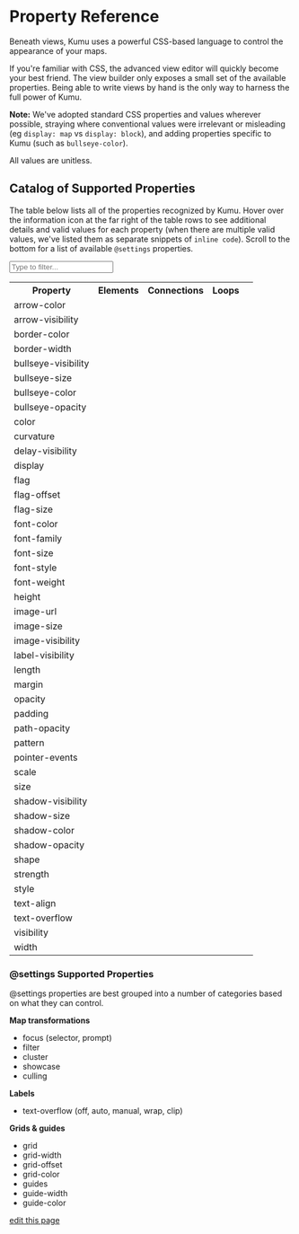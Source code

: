 
# Property Reference
Beneath views, Kumu uses a powerful CSS-based language to control the appearance of your maps.

If you're familiar with CSS, the advanced view editor will quickly
become your best friend.  The view builder only exposes a small set
of the available properties.  Being able to write views by hand is
the only way to harness the full power of Kumu.

**Note:** We've adopted standard CSS properties and values wherever possible, straying where
conventional values were irrelevant or misleading (eg `display: map` vs `display: block`),
and adding properties specific to Kumu (such as `bullseye-color`).

All values are unitless.

## Catalog of Supported Properties

The table below lists all of the properties recognized by Kumu. Hover over the information icon <i class="fa fa-info-circle" data-placement="left" data-html="true" title="I ❤︎ information!"></i> at the far right of the table rows to see additional details and valid values for each property (when there are multiple valid values, we've listed them as separate snippets of `inline code`). Scroll to the bottom for a list of available `@settings` properties.


<input type="text" id="search-box" class="search-box" onkeyup="searchProperties()" placeholder="Type to filter...">

<table id="search-table" class="property-reference table borderless">
  <tbody><tr>
    <th class="text-left">Property</th>
    <th class="text-center">Elements</th>
    <th class="text-center">Connections</th>
    <th class="text-center">Loops</th>
    <th class="text-center"></th>
  </tr>

  <tr data-property="arrow-color">
    <td>arrow-color</td>
    <td></td>
    <td><i class="fa fa-check"></i></td>
    <td></td>
    <td><i class="fa fa-info-circle" data-placement="left" data-html="true" title="Override the arrow color for a connection.
<br><code>color</code>
"></i></td>
  </tr>

  <tr data-property="arrow-visibility">
    <td>arrow-visibility</td>
    <td></td>
    <td><i class="fa fa-check"></i></button></td>
    <td></td>
    <td><i class="fa fa-info-circle" data-placement="left" data-html="true" title="Controls arrow visibility for directed connections.
<br><code>visible</code><br><code>hidden</code>
"></i></button></td>
  </tr>

  <tr data-property="border-color">
    <td>border-color</td>
    <td><i class="fa fa-check"></i></td>
    <td></td>
    <td></td>
    <td><i class="fa fa-info-circle" data-placement="left" data-html="true" title="Controls border color for elements.
<br><code>color</code>
"></i></td>
  </tr>

  <tr data-property="border-width">
    <td>border-width</td>
    <td><i class="fa fa-check"></i></td>
    <td></td>
    <td></td>
    <td><i class="fa fa-info-circle" data-placement="left" data-html="true" title="Controls border width for elements.
<br><code>number</code>
"></i></td>
  </tr>

  <tr data-property="bullseye-visibility">
    <td>bullseye-visibility</td>
    <td><i class="fa fa-check"></i></td>
    <td></td>
    <td></td>
    <td><i class="fa fa-info-circle" data-placement="left" data-html="true" title="Controls the bullseye visibility for elements.
<br><code>visible</code><br><code>hidden</code>
"></i></td>
  </tr>

  <tr data-property="bullseye-size">
    <td>bullseye-size</td>
    <td><i class="fa fa-check"></i></td>
    <td></td>
    <td></td>
    <td><i class="fa fa-info-circle" data-placement="left" data-html="true" title="Controls the bullseye size for elements.
<br><code>0..1</code>
"></i></td>
  </tr>

  <tr data-property="bullseye-color">
    <td>bullseye-color</td>
    <td><i class="fa fa-check"></i></td>
    <td></td>
    <td></td>
    <td><i class="fa fa-info-circle" data-placement="left" data-html="true" title="Controls the bullseye color for elements.
<br><code>color</code>
"></i></td>
  </tr>

  <tr data-property="bullseye-opacity">
    <td>bullseye-opacity</td>
    <td><i class="fa fa-check"></i></td>
    <td></td>
    <td></td>
    <td><i class="fa fa-info-circle" data-placement="left" data-html="true" title="Controls the bullseye opacity for elements.
<br><code>0..1</code>
"></i></td>
  </tr>

  <tr data-property="color">
    <td>color</td>
    <td><i class="fa fa-check"></i></td>
    <td><i class="fa fa-check"></i></td>
    <td></td>
    <td><i class="fa fa-info-circle" data-placement="left" data-html="true" title="Controls color of elements and connections
<br><code>color</code><br>
Additional option for connections only:
<br><code>gradient(color1, color2)</code>
"></i></td>
  </tr>

  <tr data-property="curvature">
    <td>curvature</td>
    <td></td>
    <td><i class="fa fa-check"></i></td>
    <td></td>
    <td><i class="fa fa-info-circle" data-placement="left" data-html="true" title="Controls the curvature of connections.
<br><code>0..1</code>
"></i></td>
  </tr>

  <tr data-property="delay-visibility">
    <td>delay-visibility</td>
    <td></td>
    <td><i class="fa fa-check"></i></td>
    <td></td>
    <td><i class="fa fa-info-circle" data-placement="left" data-html="true" title="Controls delay visibility for delayed connections.
<br><code>visible</code><br><code>hidden</code>
"></i></td>
  </tr>

  <tr data-property="display">
    <td>display</td>
    <td><i class="fa fa-check"></i></td>
    <td><i class="fa fa-check"></i></td>
    <td><i class="fa fa-check"></i></td>
    <td><i class="fa fa-info-circle" data-placement="left" data-html="true" title="Controls general inclusion.
Hidden objects will be fully removed from the map (see visibility).
<br><code>map</code><br><code>none</code>
"></i></td>
  </tr>

  <tr data-property="flag">
    <td>flag</td>
    <td><i class="fa fa-check"></i></td>
    <td></i></td>
    <td></i></td>
    <td><i class="fa fa-info-circle" data-placement="left" data-html="true" title="Defines field and color scale for flags.
<br><code>'Field' with colorPalette</code>
"></i></td>
  </tr>

  <tr data-property="flag-offset">
    <td>flag-offset</td>
    <td><i class="fa fa-check"></i></td>
    <td></i></td>
    <td></i></td>
    <td><i class="fa fa-info-circle" data-placement="left" data-html="true" title="Controls space between flags and their elements.
<br><code>number</code>
"></i></td>
  </tr>

  <tr data-property="flag-size">
    <td>flag-size</td>
    <td><i class="fa fa-check"></i></td>
    <td></i></td>
    <td></i></td>
    <td><i class="fa fa-info-circle" data-placement="left" data-html="true" title="Controls thickness of flags.
<br><code>number</code>
"></i></td>
  </tr>

  <tr data-property="font-color">
    <td>font-color</td>
    <td><i class="fa fa-check"></i></td>
    <td><i class="fa fa-check"></i></td>
    <td><i class="fa fa-check"></i></td>
    <td><i class="fa fa-info-circle" data-placement="left" data-html="true" title="Controls general label font color.
<br><code>color</code>
"></i></td>
  </tr>

  <tr data-property="font-family">
    <td>font-family</td>
    <td><i class="fa fa-check"></i></td>
    <td><i class="fa fa-check"></i></td>
    <td><i class="fa fa-check"></i></td>
    <td><i class="fa fa-info-circle" data-placement="left" data-html="true" title="Controls general label font family.
<br><code>family-name</code><br><code>generic-family</code>
"></i></td>
  </tr>

  <tr data-property="font-size">
    <td>font-size</td>
    <td><i class="fa fa-check"></i></td>
    <td><i class="fa fa-check"></i></td>
    <td><i class="fa fa-check"></i></td>
    <td><i class="fa fa-info-circle" data-placement="left" data-html="true" title="Controls general label font size.
<br><code>number</code>
"></i></td>
  </tr>

  <tr data-property="font-style">
    <td>font-style</td>
    <td><i class="fa fa-check"></i></td>
    <td><i class="fa fa-check"></i></td>
    <td><i class="fa fa-check"></i></td>
    <td><i class="fa fa-info-circle" data-placement="left" data-html="true" title="Controls general label style.
<br><code>normal</code><br><code>italic</code>
"></i></td>
  </tr>

  <tr data-property="font-weight">
    <td>font-weight</td>
    <td><i class="fa fa-check"></i></td>
    <td><i class="fa fa-check"></i></td>
    <td><i class="fa fa-check"></i></td>
    <td><i class="fa fa-info-circle" data-placement="left" data-html="true" title="Controls general label font weight.
<br><code>normal</code><br><code>bold</code>
"></i></td>
  </tr>

  <tr data-property="height">
    <td>height</td>
    <td><i class="fa fa-check"></i></td>
    <td></td>
    <td></td>
    <td><i class="fa fa-info-circle" data-placement="left" data-html="true" title="Controls height of elements that are squares and/or rectangles
<br><code>auto</code><br><code>number</code>
"></i></td>
  </tr>

  <tr data-property="image-url">
    <td>image-url</td>
    <td><i class="fa fa-check"></i></td>
    <td></td>
    <td></td>
    <td><i class="fa fa-info-circle" data-placement="left" data-html="true" title="Controls source of element image
<br><code>url(http://...)</code>
"></i></td>
  </tr>

  <tr data-property="image-size">
    <td>image-size</td>
    <td><i class="fa fa-check"></i></td>
    <td></td>
    <td></td>
    <td><i class="fa fa-info-circle" data-placement="left" data-html="true" title="Controls element image size
<br><code>cover</code><br><code>contain</code>
"></i></td>
  </tr>

  <tr data-property="image-visibility">
    <td>image-visibility</td>
    <td><i class="fa fa-check"></i></td>
    <td></td>
    <td></td>
    <td><i class="fa fa-info-circle" data-placement="left" data-html="true" title="Controls element image visibility
<br><code>visible</code><br><code>hidden</code>
"></i></td>
  </tr>

  <tr data-property="label-visibility">
    <td>label-visibility</td>
    <td><i class="fa fa-check"></i></td>
    <td><i class="fa fa-check"></i></td>
    <td><i class="fa fa-check"></i></td>
    <td><i class="fa fa-info-circle" data-placement="left" data-html="true" title="Controls label visibility for all types.
<br><code>visible</code><br><code>hidden</code>
"></i></td>
  </tr>

  <tr data-property="length">
    <td>length</td>
    <td></td>
    <td><i class="fa fa-check"></i></td>
    <td></td>
    <td><i class="fa fa-info-circle" data-placement="left" data-html="true" title="Controls connection resting length
<br><code>number</code>
"></i></td>
  </tr>

  <tr data-property="margin">
    <td>margin</td>
    <td><i class="fa fa-check"></i></td>
    <td></td>
    <td></td>
    <td><i class="fa fa-info-circle" data-placement="left" data-html="true" title="Controls amount of space between the border of an element
and its connections.
<br><code>number</code><br><code>none</code>
"></i></td>
  </tr>

  <tr data-property="opacity">
    <td>opacity</td>
    <td><i class="fa fa-check"></i></td>
    <td><i class="fa fa-check"></i></td>
    <td></td>
    <td><i class="fa fa-info-circle" data-placement="left" data-html="true" title="Controls general element and connection opacity.
<br><code>0..1</code>
"></i></td>
  </tr>

  <tr data-property="padding">
    <td>padding</td>
    <td><i class="fa fa-check"></i></td>
    <td></td>
    <td></td>
    <td><i class="fa fa-info-circle" data-placement="left" data-html="true" title="Controls amount of space between the border of an element
and its core (image / bullseye).
<br><code>number</code>
"></i></td>
  </tr>

  <tr data-property="path-opacity">
    <td>path-opacity</td>
    <td></td>
    <td><i class="fa fa-check"></i></td>
    <td></td>
    <td><i class="fa fa-info-circle" data-placement="left" data-html="true" title="Controls the opacity of connections.
<br><code>0..1</code>
"></i></td>
  </tr>

  <tr data-property="pattern">
    <td>pattern</td>
    <td></td>
    <td><i class="fa fa-check"></i></td>
    <td></td>
    <td><i class="fa fa-info-circle" data-placement="left" data-html="true" title="Controls the pattern of a connection.
<br><code>solid</code><br><code>dashed</code>
"></i></td>
  </tr>

  <tr data-property="pointer-events">
    <td>pointer-events</td>
    <td><i class="fa fa-check"></i></td>
    <td><i class="fa fa-check"></i></td>
    <td><i class="fa fa-check"></i></td>
    <td><i class="fa fa-info-circle" data-placement="left" data-html="true" title="Controls whether or not an item can be clicked.
<br><code>auto</code><br><code>none</code>
"></i></td>
  </tr>

  <tr data-property="scale">
    <td>scale</td>
    <td><i class="fa fa-check"></i></td>
    <td><i class="fa fa-check"></i></td>
    <td></td>
    <td><i class="fa fa-info-circle" data-placement="left" data-html="true" title="Controls element and connection scale (multiple of base size).
<br><code>number</code>
"></i></td>
  </tr>

  <tr data-property="size">
    <td>size</td>
    <td><i class="fa fa-check"></i></td>
    <td><i class="fa fa-check"></i></td>
    <td></td>
    <td><i class="fa fa-info-circle" data-placement="left" data-html="true" title="Controls the base element and and connection size.
<br><code>number</code>
"></i></td>
  </tr>

  <tr data-property="shadow-visibility">
    <td>shadow-visibility</td>
    <td><i class="fa fa-check"></i></td>
    <td></td>
    <td></td>
    <td><i class="fa fa-info-circle" data-placement="left" data-html="true" title="Controls element shadow visibility
<br><code>visible</code><br><code>hidden</code>
"></i></td>
  </tr>

  <tr data-property="shadow-size">
    <td>shadow-size</td>
    <td><i class="fa fa-check"></i></td>
    <td></td>
    <td></td>
    <td><i class="fa fa-info-circle" data-placement="left" data-html="true" title="Controls element shadow size.
<br><code>1..5</code>
"></i></td>
  </tr>

  <tr data-property="shadow-color">
    <td>shadow-color</td>
    <td><i class="fa fa-check"></i></td>
    <td></td>
    <td></td>
    <td><i class="fa fa-info-circle" data-placement="left" data-html="true" title="Controls element shadow color.
<br><code>color</code>
"></i></td>
  </tr>

  <tr data-property="shadow-opacity">
    <td>shadow-opacity</td>
    <td><i class="fa fa-check"></i></td>
    <td></td>
    <td></td>
    <td><i class="fa fa-info-circle" data-placement="left" data-html="true" title="Controls element shadow opacity.
<br><code>0..1</code>
"></i></td>
  </tr>

   <tr data-property="shape">
    <td>shape</td>
    <td><i class="fa fa-check"></i></td>
    <td></button></td>
    <td></td>
    <td><i class="fa fa-info-circle" data-placement="left" data-html="true" title="Controls element shape.
<br><code>circle</code><br><code>square</code><br><code>rectangle</code>
"></i></button></td>
  </tr>

  <tr data-property="strength">
    <td>strength</td>
    <td></td>
    <td><i class="fa fa-check"></i></td>
    <td></td>
    <td><i class="fa fa-info-circle" data-placement="left" data-html="true" title="Controls connection strength.
<br><code>0..1</code>
"></i></td>
  </tr>

  <tr data-property="style">
    <td>style</td>
    <td></td>
    <td><i class="fa fa-check"></i></td>
    <td></td>
    <td><i class="fa fa-info-circle" data-placement="left" data-html="true" title="Controls connection style.
<br><code>solid</code><br><code>dashed</code>
"></i></td>
  </tr>

  <tr data-property="text-align">
    <td>text-align</td>
    <td><i class="fa fa-check"></i></td>
    <td></td>
    <td></td>
    <td><i class="fa fa-info-circle" data-placement="left" data-html="true" title="Controls alignment of element labels.
<br><code>bottom</code><br><code>center</code>
"></i></td>
  </tr>

  <tr data-property="text-overflow">
    <td>text-overflow</td>
    <td><i class="fa fa-check"></i></td>
    <td><i class="fa fa-check"></i></td>
    <td><i class="fa fa-check"></i></td>
    <td><i class="fa fa-info-circle" data-placement="left" data-html="true" title="Controls text wrapping and truncating.
<br><code>off</code><br><code>auto</code><br><code>manual</code><br><code>wrap</code><br><code>wrap [number]</code><br><code>clip</code><br><code>clip [number]</code>
"></i></td>
  </tr>

  <tr data-property="visibility">
    <td>visibility</td>
    <td><i class="fa fa-check"></i></td>
    <td><i class="fa fa-check"></i></td>
    <td><i class="fa fa-check"></i></td>
    <td><i class="fa fa-info-circle" data-placement="left" data-html="true" title="Controls general visibility.
Hidden objects will still affect the layout.
<br><code>visible</code><br><code>hidden</code>
"></i></td>
  </tr>

  <tr data-property="width">
    <td>width</td>
    <td><i class="fa fa-check"></i></td>
    <td></td>
    <td></td>
    <td><i class="fa fa-info-circle" data-placement="left" data-html="true" title="Controls width of elements that are squares and/or rectangles
<br><code>auto</code><br><code>number</code>
"></i></td>
  </tr>

</tbody></table>

<script type="text/javascript">

function searchProperties() {
    let searchBox, searchTerm, table, rows, i, cells, textToSearch;

    searchBox = document.querySelector("#search-box");
    searchTerm = searchBox.value.toLowerCase();
    table = document.querySelector("#search-table");
    rows = table.querySelectorAll("tr");

    for(i = 1; i < rows.length; i++) {
        cell = rows[i].querySelector("td");
        textToSearch = cell.innerHTML.toLowerCase();

        if(textToSearch.indexOf(searchTerm) > -1) {
            rows[i].style.display = "table-row";
        } else {
            rows[i].style.display = "none";
        }
    }
}

</script>

### @settings Supported Properties

@settings properties are best grouped into a number of categories based on what they can control.

**Map transformations**

* focus (selector, prompt)
* filter
* cluster
* showcase
* culling

**Labels**

* text-overflow (off, auto, manual, wrap, clip)

**Grids & guides**

* grid
* grid-width
* grid-offset
* grid-color
* guides
* guide-width
* guide-color

<span class="edit-link"><a href="https://github.com/kumu/docs/blob/master/guides/property-reference.md" target="_blank"><i class="fa fa-github"></i> edit this page</a></span>
